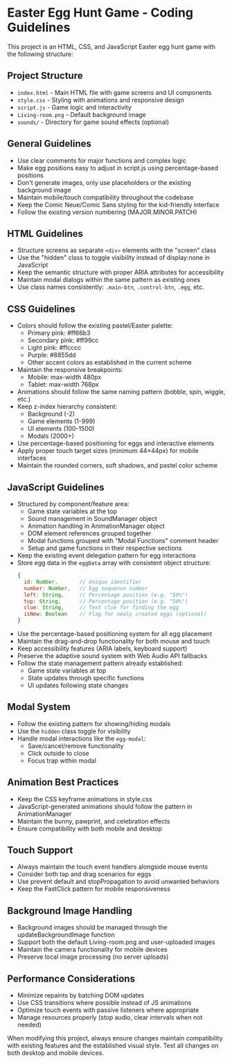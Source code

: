 <!-- Use this file to provide workspace-specific custom instructions to Copilot. For more details, visit https://code.visualstudio.com/docs/copilot/copilot-customization#_use-a-githubcopilotinstructionsmd-file -->

# Easter Egg Hunt Game - Coding Guidelines

This project is an HTML, CSS, and JavaScript Easter egg hunt game with the following structure:

## Project Structure
- `index.html` - Main HTML file with game screens and UI components
- `style.css` - Styling with animations and responsive design
- `script.js` - Game logic and interactivity
- `Living-room.png` - Default background image
- `sounds/` - Directory for game sound effects (optional)

## General Guidelines
- Use clear comments for major functions and complex logic
- Make egg positions easy to adjust in script.js using percentage-based positions
- Don't generate images, only use placeholders or the existing background image
- Maintain mobile/touch compatibility throughout the codebase
- Keep the Comic Neue/Comic Sans styling for the kid-friendly interface
- Follow the existing version numbering (MAJOR.MINOR.PATCH)

## HTML Guidelines
- Structure screens as separate `<div>` elements with the "screen" class
- Use the "hidden" class to toggle visibility instead of display:none in JavaScript
- Keep the semantic structure with proper ARIA attributes for accessibility
- Maintain modal dialogs within the same pattern as existing ones
- Use class names consistently: `.main-btn`, `.control-btn`, `.egg`, etc.

## CSS Guidelines
- Colors should follow the existing pastel/Easter palette:
  - Primary pink: #ff66b3
  - Secondary pink: #ff99cc
  - Light pink: #ffcccc
  - Purple: #8855dd
  - Other accent colors as established in the current scheme
- Maintain the responsive breakpoints:
  - Mobile: max-width 480px
  - Tablet: max-width 768px
- Animations should follow the same naming pattern (bobble, spin, wiggle, etc.)
- Keep z-index hierarchy consistent:
  - Background (-2)
  - Game elements (1-999)
  - UI elements (100-1500)
  - Modals (2000+)
- Use percentage-based positioning for eggs and interactive elements
- Apply proper touch target sizes (minimum 44×44px) for mobile interfaces
- Maintain the rounded corners, soft shadows, and pastel color scheme

## JavaScript Guidelines
- Structured by component/feature area:
  - Game state variables at the top
  - Sound management in SoundManager object
  - Animation handling in AnimationManager object
  - DOM element references grouped together
  - Modal functions grouped with "Modal Functions" comment header
  - Setup and game functions in their respective sections
- Keep the existing event delegation pattern for egg interactions
- Store egg data in the `eggData` array with consistent object structure:
  ```javascript
  {
    id: Number,       // Unique identifier
    number: Number,   // Egg sequence number
    left: String,     // Percentage position (e.g. "50%")
    top: String,      // Percentage position (e.g. "50%")
    clue: String,     // Text clue for finding the egg
    isNew: Boolean    // Flag for newly created eggs (optional)
  }
  ```
- Use the percentage-based positioning system for all egg placement
- Maintain the drag-and-drop functionality for both mouse and touch
- Keep accessibility features (ARIA labels, keyboard support)
- Preserve the adaptive sound system with Web Audio API fallbacks
- Follow the state management pattern already established:
  - Game state variables at top
  - State updates through specific functions
  - UI updates following state changes

## Modal System
- Follow the existing pattern for showing/hiding modals
- Use the `hidden` class toggle for visibility
- Handle modal interactions like the `egg-modal`:
  - Save/cancel/remove functionality
  - Click outside to close
  - Focus trap within modal
  
## Animation Best Practices
- Keep the CSS keyframe animations in style.css
- JavaScript-generated animations should follow the pattern in AnimationManager
- Maintain the bunny, pawprint, and celebration effects
- Ensure compatibility with both mobile and desktop

## Touch Support
- Always maintain the touch event handlers alongside mouse events
- Consider both tap and drag scenarios for eggs
- Use prevent default and stopPropagation to avoid unwanted behaviors
- Keep the FastClick pattern for mobile responsiveness

## Background Image Handling
- Background images should be managed through the updateBackgroundImage function
- Support both the default Living-room.png and user-uploaded images
- Maintain the camera functionality for mobile devices
- Preserve local image processing (no server uploads)

## Performance Considerations
- Minimize repaints by batching DOM updates
- Use CSS transitions where possible instead of JS animations
- Optimize touch events with passive listeners where appropriate
- Manage resources properly (stop audio, clear intervals when not needed)

When modifying this project, always ensure changes maintain compatibility with existing features and the established visual style. Test all changes on both desktop and mobile devices.
